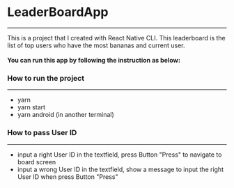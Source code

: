 # LeaderBoardApp
---
This is a project that I created with React Native CLI. This leaderboard is the list of top users who have the most bananas and current user.
<br /><br />
 **You can run this app by following the instruction as below:**
### How to run the project
---
* yarn
* yarn start
* yarn android (in another terminal)
### How to pass User ID
---
* input a right User ID in the textfield, press Button "Press" to navigate to board screen
* input a wrong User ID in the textfield, show a message to input the right User ID when press Button "Press"
